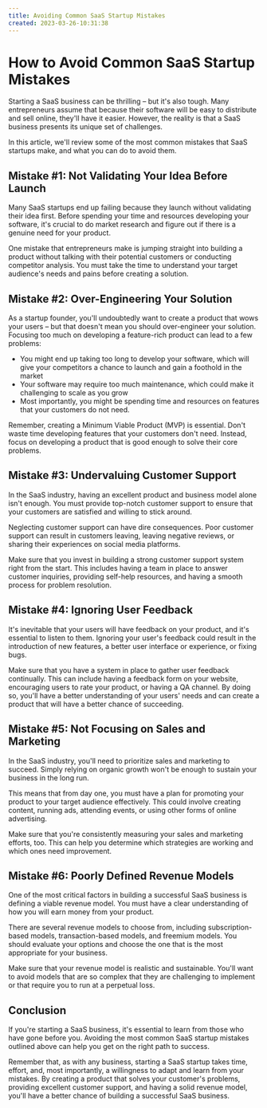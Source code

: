 ```yaml
---
title: Avoiding Common SaaS Startup Mistakes 
created: 2023-03-26-10:31:38
---
```


# How to Avoid Common SaaS Startup Mistakes

Starting a SaaS business can be thrilling – but it's also tough. Many entrepreneurs assume that because their software will be easy to distribute and sell online, they'll have it easier. However, the reality is that a SaaS business presents its unique set of challenges.

In this article, we'll review some of the most common mistakes that SaaS startups make, and what you can do to avoid them.

## Mistake #1: Not Validating Your Idea Before Launch

Many SaaS startups end up failing because they launch without validating their idea first. Before spending your time and resources developing your software, it's crucial to do market research and figure out if there is a genuine need for your product.

One mistake that entrepreneurs make is jumping straight into building a product without talking with their potential customers or conducting competitor analysis. You must take the time to understand your target audience's needs and pains before creating a solution.

## Mistake #2: Over-Engineering Your Solution

As a startup founder, you'll undoubtedly want to create a product that wows your users – but that doesn't mean you should over-engineer your solution. Focusing too much on developing a feature-rich product can lead to a few problems:

- You might end up taking too long to develop your software, which will give your competitors a chance to launch and gain a foothold in the market
- Your software may require too much maintenance, which could make it challenging to scale as you grow
- Most importantly, you might be spending time and resources on features that your customers do not need.

Remember, creating a Minimum Viable Product (MVP) is essential. Don't waste time developing features that your customers don't need. Instead, focus on developing a product that is good enough to solve their core problems.

## Mistake #3: Undervaluing Customer Support

In the SaaS industry, having an excellent product and business model alone isn't enough. You must provide top-notch customer support to ensure that your customers are satisfied and willing to stick around.

Neglecting customer support can have dire consequences. Poor customer support can result in customers leaving, leaving negative reviews, or sharing their experiences on social media platforms.

Make sure that you invest in building a strong customer support system right from the start. This includes having a team in place to answer customer inquiries, providing self-help resources, and having a smooth process for problem resolution.

## Mistake #4: Ignoring User Feedback

It's inevitable that your users will have feedback on your product, and it's essential to listen to them. Ignoring your user's feedback could result in the introduction of new features, a better user interface or experience, or fixing bugs.

Make sure that you have a system in place to gather user feedback continually. This can include having a feedback form on your website, encouraging users to rate your product, or having a QA channel. By doing so, you'll have a better understanding of your users' needs and can create a product that will have a better chance of succeeding.

## Mistake #5: Not Focusing on Sales and Marketing

In the SaaS industry, you'll need to prioritize sales and marketing to succeed. Simply relying on organic growth won't be enough to sustain your business in the long run.

This means that from day one, you must have a plan for promoting your product to your target audience effectively. This could involve creating content, running ads, attending events, or using other forms of online advertising.

Make sure that you're consistently measuring your sales and marketing efforts, too. This can help you determine which strategies are working and which ones need improvement.

## Mistake #6: Poorly Defined Revenue Models

One of the most critical factors in building a successful SaaS business is defining a viable revenue model. You must have a clear understanding of how you will earn money from your product.

There are several revenue models to choose from, including subscription-based models, transaction-based models, and freemium models. You should evaluate your options and choose the one that is the most appropriate for your business.

Make sure that your revenue model is realistic and sustainable. You'll want to avoid models that are so complex that they are challenging to implement or that require you to run at a perpetual loss.

## Conclusion

If you're starting a SaaS business, it's essential to learn from those who have gone before you. Avoiding the most common SaaS startup mistakes outlined above can help you get on the right path to success.

Remember that, as with any business, starting a SaaS startup takes time, effort, and, most importantly, a willingness to adapt and learn from your mistakes. By creating a product that solves your customer's problems, providing excellent customer support, and having a solid revenue model, you'll have a better chance of building a successful SaaS business.
